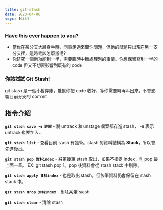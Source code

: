 ```yaml
---
title: git-stash
date: 2023-04-06
tags: [Git]
---
```


### Have this ever happen to you?

- 當你在某分支大展身手時，同事走過來問你問題，但他的問題只出現在另一支分支裡，這時候該怎麼辦呢?
- 你研究一個新功能到一半，需要臨時中斷處理別的事情。你想保留寫到一半的 code 但又不想要影響到既有的 code

### 你該試試 Git Stash!

git stash 是一個小暫存庫，能幫你把 code 收好，等你需要時再叫出來，不會影響目前分支的 commit

## 指令介紹

**`git stash save -u 註解`** - 將 untrack 和 unstage 檔案都存進 stash， -u 表示 untrack 也要加入。

**`git stash list`** - 查看目前 stash 有幾筆。stash 的資料結構為 **Stack**，所以會先進後出。

**`git stash pop 資料index`** - 將第幾筆 stash 取出，如果不指定 index，則 pop 最上面一筆。
EX: git stash pop 1。pop 後資料會從 stash stack 中剔除。

**`git stash apply 資料index`** - 也是取出 stash，但該筆資料仍會保留在 stash stack 中。

**`git stash drop 資料index`** - 刪除某筆 stash

**`git stash clear`** - 清除 stash

